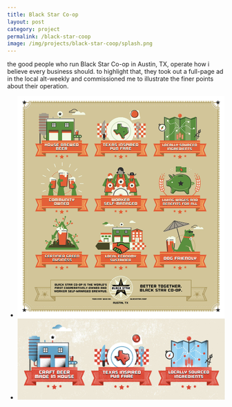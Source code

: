 ```yaml
---
title: Black Star Co-op
layout: post
category: project
permalink: /black-star-coop
image: /img/projects/black-star-coop/splash.png
---
```


<div class='desc fixed'>
	<p>the good people who run Black Star Co-op in Austin, TX, operate how i believe every business should. to highlight that, they took out a full-page ad in the local alt-weekly and commissioned me to illustrate the finer points about their operation.</p>
</div>


<ul class='img-column'>
 	<li><img src='/img/projects/black-star-coop/full.jpg' alt='bsc-1'/></li>
 	<li><img src='/img/projects/black-star-coop/01.jpg' alt='bsc-2'/></li>
 </ul>